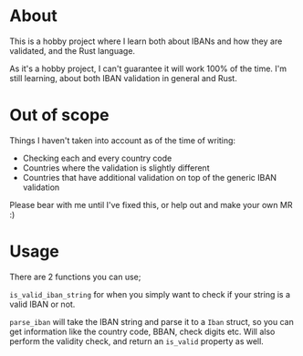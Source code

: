# About

This is a hobby project where I learn both about IBANs and how they are validated, and the Rust language.

As it's a hobby project, I can't guarantee it will work 100% of the time. I'm still learning, about both IBAN validation in general and Rust.

# Out of scope

Things I haven't taken into account as of the time of writing:

- Checking each and every country code
- Countries where the validation is slightly different
- Countries that have additional validation on top of the generic IBAN validation

Please bear with me until I've fixed this, or help out and make your own MR :)

# Usage

There are 2 functions you can use;

`is_valid_iban_string` for when you simply want to check if your string is a valid IBAN or not.

`parse_iban` will take the IBAN string and parse it to a `Iban` struct, so you can get information like the country code, BBAN, check digits etc. Will also perform the validity check, and return an `is_valid` property as well.